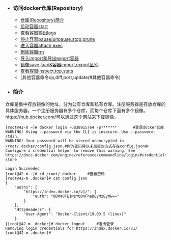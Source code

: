 + ### 访问docker仓库(Repository)
    + [仓库(Repository)简介](#简介)
	+ [启动容器start](#启动容器)
	+ [查看容器输出logs](#查看容器输出)
	+ [停止容器pause/unpause,stop,prune](#停止容器)
	+ [进入容器attach,exec](#进入容器)
	+ [删除容器rm](#删除容器)
	+ [导入import和导出export容器](#导入和导出容器)
	+ [镜像save,load&容器import,export区别](#镜像save,load&容器import,export区别)
	+ [查看容器inspect,top,stats](#查看容器)
	+ [其他容器命令cp,diff,port,update(#其他容器命令)
+ ### 简介
仓库是集中存放镜像的地址，分为公有仓库和私有仓库。注册服务器是存放仓库的具体服务器，一个注册服务器有多个仓库，而每个仓库下面有多个镜像。
<a href="https://hub.docker.com/" target="_blank">https://hub.docker.com/</a>可以通过这个网站来下载镜像，
```
[root@42-m ~]# docker login -u838915764 -p*******		#登录docker仓库
WARNING! Using --password via the CLI is insecure. Use --password-stdin.
WARNING! Your password will be stored unencrypted in /root/.docker/config.json.#你的密码将以未加密的方式存在config.json中
Configure a credential helper to remove this warning. See
https://docs.docker.com/engine/reference/commandline/login/#credentials-store

Login Succeeded
[root@42-m ~]# cd /root/.docker		#查看密码
[root@42-m .docker]# cat config.json 
{
	"auths": {
		"https://index.docker.io/v1/": {
			"auth": "ODM4OTE1NzY0OnFheDEyMzEyMw=="
		}
	},
	"HttpHeaders": {
		"User-Agent": "Docker-Client/19.03.5 (linux)"
	}
}[root@42-m .docker]# docker logout		#退出登录
Removing login credentials for https://index.docker.io/v1/
[root@42-m .docker]#
```
